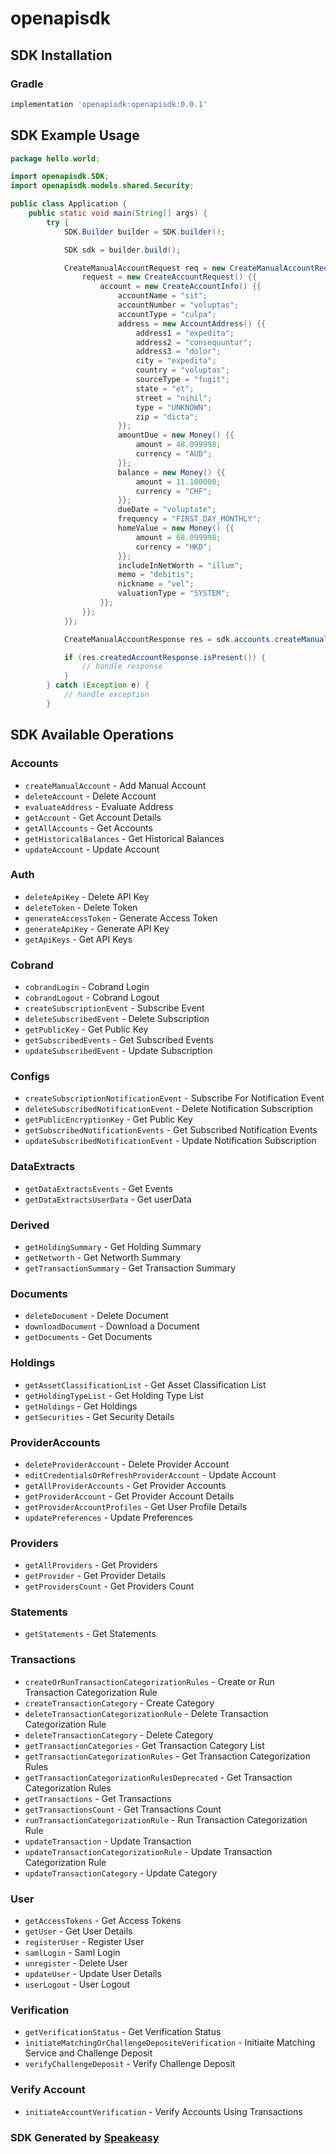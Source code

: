 # openapisdk

<!-- Start SDK Installation -->
## SDK Installation

### Gradle

```groovy
implementation 'openapisdk:openapisdk:0.0.1'
```
<!-- End SDK Installation -->

## SDK Example Usage
<!-- Start SDK Example Usage -->
```java
package hello.world;

import openapisdk.SDK;
import openapisdk.models.shared.Security;

public class Application {
    public static void main(String[] args) {
        try {
            SDK.Builder builder = SDK.builder();

            SDK sdk = builder.build();

            CreateManualAccountRequest req = new CreateManualAccountRequest() {{
                request = new CreateAccountRequest() {{
                    account = new CreateAccountInfo() {{
                        accountName = "sit";
                        accountNumber = "voluptas";
                        accountType = "culpa";
                        address = new AccountAddress() {{
                            address1 = "expedita";
                            address2 = "consequuntur";
                            address3 = "dolor";
                            city = "expedita";
                            country = "voluptas";
                            sourceType = "fugit";
                            state = "et";
                            street = "nihil";
                            type = "UNKNOWN";
                            zip = "dicta";
                        }};
                        amountDue = new Money() {{
                            amount = 48.099998;
                            currency = "AUD";
                        }};
                        balance = new Money() {{
                            amount = 11.100000;
                            currency = "CHF";
                        }};
                        dueDate = "voluptate";
                        frequency = "FIRST_DAY_MONTHLY";
                        homeValue = new Money() {{
                            amount = 68.099998;
                            currency = "HKD";
                        }};
                        includeInNetWorth = "illum";
                        memo = "debitis";
                        nickname = "vel";
                        valuationType = "SYSTEM";
                    }};
                }};
            }};

            CreateManualAccountResponse res = sdk.accounts.createManualAccount(req);

            if (res.createdAccountResponse.isPresent()) {
                // handle response
            }
        } catch (Exception e) {
            // handle exception
        }
```
<!-- End SDK Example Usage -->

<!-- Start SDK Available Operations -->
## SDK Available Operations

### Accounts

* `createManualAccount` - Add Manual Account
* `deleteAccount` - Delete Account
* `evaluateAddress` - Evaluate Address
* `getAccount` - Get Account Details
* `getAllAccounts` - Get Accounts
* `getHistoricalBalances` - Get Historical Balances
* `updateAccount` - Update Account

### Auth

* `deleteApiKey` - Delete API Key
* `deleteToken` - Delete Token
* `generateAccessToken` - Generate Access Token
* `generateApiKey` - Generate API Key
* `getApiKeys` - Get API Keys

### Cobrand

* `cobrandLogin` - Cobrand Login
* `cobrandLogout` - Cobrand Logout
* `createSubscriptionEvent` - Subscribe Event
* `deleteSubscribedEvent` - Delete Subscription
* `getPublicKey` - Get Public Key
* `getSubscribedEvents` - Get Subscribed Events
* `updateSubscribedEvent` - Update Subscription

### Configs

* `createSubscriptionNotificationEvent` - Subscribe For Notification Event
* `deleteSubscribedNotificationEvent` - Delete Notification Subscription
* `getPublicEncryptionKey` - Get Public Key
* `getSubscribedNotificationEvents` - Get Subscribed Notification Events
* `updateSubscribedNotificationEvent` - Update Notification Subscription

### DataExtracts

* `getDataExtractsEvents` - Get Events
* `getDataExtractsUserData` - Get userData

### Derived

* `getHoldingSummary` - Get Holding Summary
* `getNetworth` - Get Networth Summary
* `getTransactionSummary` - Get Transaction Summary

### Documents

* `deleteDocument` - Delete Document
* `downloadDocument` - Download a Document
* `getDocuments` - Get Documents

### Holdings

* `getAssetClassificationList` - Get Asset Classification List
* `getHoldingTypeList` - Get Holding Type List
* `getHoldings` - Get Holdings
* `getSecurities` - Get Security Details

### ProviderAccounts

* `deleteProviderAccount` - Delete Provider Account
* `editCredentialsOrRefreshProviderAccount` - Update Account
* `getAllProviderAccounts` - Get Provider Accounts
* `getProviderAccount` - Get Provider Account Details
* `getProviderAccountProfiles` - Get User Profile Details
* `updatePreferences` - Update Preferences

### Providers

* `getAllProviders` - Get Providers
* `getProvider` - Get Provider Details
* `getProvidersCount` - Get Providers Count

### Statements

* `getStatements` - Get Statements

### Transactions

* `createOrRunTransactionCategorizationRules` - Create or Run Transaction Categorization Rule
* `createTransactionCategory` - Create Category
* `deleteTransactionCategorizationRule` - Delete Transaction Categorization Rule
* `deleteTransactionCategory` - Delete Category
* `getTransactionCategories` - Get Transaction Category List
* `getTransactionCategorizationRules` - Get Transaction Categorization Rules
* `getTransactionCategorizationRulesDeprecated` - Get Transaction Categorization Rules
* `getTransactions` - Get Transactions
* `getTransactionsCount` - Get Transactions Count
* `runTransactionCategorizationRule` - Run Transaction Categorization Rule
* `updateTransaction` - Update Transaction
* `updateTransactionCategorizationRule` - Update Transaction Categorization Rule
* `updateTransactionCategory` - Update Category

### User

* `getAccessTokens` - Get Access Tokens
* `getUser` - Get User Details
* `registerUser` - Register User
* `samlLogin` - Saml Login
* `unregister` - Delete User
* `updateUser` - Update User Details
* `userLogout` - User Logout

### Verification

* `getVerificationStatus` - Get Verification Status
* `initiateMatchingOrChallengeDepositeVerification` - Initiaite Matching Service and Challenge Deposit
* `verifyChallengeDeposit` - Verify Challenge Deposit

### Verify Account

* `initiateAccountVerification` - Verify Accounts Using Transactions

<!-- End SDK Available Operations -->

### SDK Generated by [Speakeasy](https://docs.speakeasyapi.dev/docs/using-speakeasy/client-sdks)
